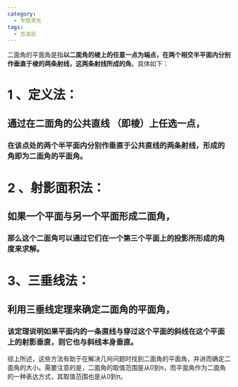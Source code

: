 ```yaml
---
category:
  - 乍现灵光
tags:
  - 方法论
---
```

二面角的平面角是指**以二面角的棱上的任意一点为端点，在两个相交半平面内分别作垂直于棱的两条射线，这两条射线所成的角**。具体如下：

# 1 、**定义法**：
## 通过在二面角的公共直线 （即棱）上任选一点，
### 在该点处的两个半平面内分别作垂直于公共直线的两条射线，形成的角即为二面角的平面角。
# 2 、**射影面积法**：
## 如果一个平面与另一个平面形成二面角，
### 那么这个二面角可以通过它们在一个第三个平面上的投影所形成的角度来求解。
# 3、**三垂线法**：
## 利用三垂线定理来确定二面角的平面角，
### 该定理说明如果平面内的一条直线与穿过这个平面的斜线在这个平面上的射影垂直，则它也与斜线本身垂直。

综上所述，这些方法有助于在解决几何问题时找到二面角的平面角，并进而确定二面角的大小。需要注意的是，二面角的取值范围是从0到π，而平面角作为二面角的一种表达方式，其取值范围也是从0到π。
